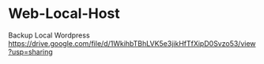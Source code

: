# Web-Local-Host
Backup Local Wordpress
https://drive.google.com/file/d/1WkihbTBhLVK5e3jikHfTfXipD0Svzo53/view?usp=sharing

